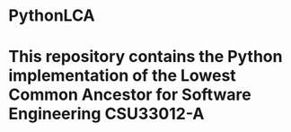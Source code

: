 # PythonLCA
# This repository contains the Python implementation of the Lowest Common Ancestor for Software Engineering CSU33012-A
